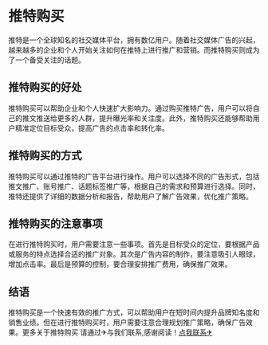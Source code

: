 # 推特购买

推特是一个全球知名的社交媒体平台，拥有数亿用户。随着社交媒体广告的兴起，越来越多的企业和个人开始关注如何在推特上进行推广和营销。而推特购买则成为了一个备受关注的话题。

## 推特购买的好处

推特购买可以帮助企业和个人快速扩大影响力。通过购买推特广告，用户可以将自己的推文推送给更多的人群，提升曝光率和关注度。此外，推特购买还能够帮助用户精准定位目标受众，提高广告的点击率和转化率。

## 推特购买的方式

推特购买可以通过推特的广告平台进行操作。用户可以选择不同的广告形式，包括推文推广、账号推广、话题标签推广等，根据自己的需求和预算进行选择。同时，推特还提供了详细的数据分析和报告，帮助用户了解广告效果，优化推广策略。

## 推特购买的注意事项

在进行推特购买时，用户需要注意一些事项。首先是目标受众的定位，要根据产品或服务的特点选择合适的推广对象。其次是广告内容的制作，要注意吸引人眼球，增加点击率。最后是预算的控制，要合理安排推广费用，确保推广效果。

## 结语

推特购买是一个快速有效的推广方式，可以帮助用户在短时间内提升品牌知名度和销售业绩。但在进行推特购买时，用户需要注意合理规划推广策略，确保广告效果。更多关于推特购买 请通过✈与我们联系,感谢阅读！[点我联系✈](https://www.k02.cc)
